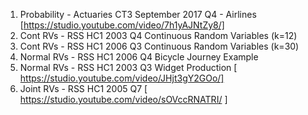 1. Probability  - Actuaries CT3 September 2017 Q4 - Airlines [https://studio.youtube.com/video/7h1yAJNtZy8/]
2. Cont RVs     - RSS HC1 2003 Q4 Continuous Random Variables (k=12)
3. Cont RVs     - RSS HC1 2006 Q3 Continuous Random Variables (k=30)
4. Normal RVs   - RSS HC1 2006 Q4 Bicycle Journey Example
5. Normal RVs   - RSS HC1 2003 Q3 Widget Production [ https://studio.youtube.com/video/JHjt3gY2GOo/] 
6. Joint RVs    - RSS HC1 2005 Q7   [ https://studio.youtube.com/video/sOVccRNATRI/ ] 
